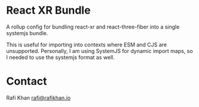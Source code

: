 # React XR Bundle

A rollup config for bundling react-xr and react-three-fiber into a single systemjs bundle.

This is useful for importing into contexts where ESM and CJS are unsupported. Personally, I am using SystemJS for dynamic import maps, so I needed to use the systemjs format as well.


# Contact
Rafi Khan <rafi@rafikhan.io>